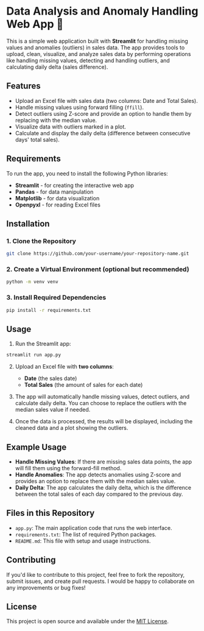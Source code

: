 # Data Analysis and Anomaly Handling Web App 🚀

This is a simple web application built with **Streamlit** for handling missing values and anomalies (outliers) in sales data. The app provides tools to upload, clean, visualize, and analyze sales data by performing operations like handling missing values, detecting and handling outliers, and calculating daily delta (sales difference).

## Features
- Upload an Excel file with sales data (two columns: Date and Total Sales).
- Handle missing values using forward filling (`ffill`).
- Detect outliers using Z-score and provide an option to handle them by replacing with the median value.
- Visualize data with outliers marked in a plot.
- Calculate and display the daily delta (difference between consecutive days' total sales).
  
## Requirements

To run the app, you need to install the following Python libraries:

- **Streamlit** - for creating the interactive web app
- **Pandas** - for data manipulation
- **Matplotlib** - for data visualization
- **Openpyxl** - for reading Excel files

## Installation

### 1. Clone the Repository

```bash
git clone https://github.com/your-username/your-repository-name.git
```

### 2. Create a Virtual Environment (optional but recommended)

```bash
python -m venv venv
```

### 3. Install Required Dependencies

```bash
pip install -r requirements.txt
```

## Usage

1. Run the Streamlit app:

```bash
streamlit run app.py
```

2. Upload an Excel file with **two columns**: 
   - **Date** (the sales date)
   - **Total Sales** (the amount of sales for each date)

3. The app will automatically handle missing values, detect outliers, and calculate daily delta. You can choose to replace the outliers with the median sales value if needed.

4. Once the data is processed, the results will be displayed, including the cleaned data and a plot showing the outliers.

## Example Usage

- **Handle Missing Values**: If there are missing sales data points, the app will fill them using the forward-fill method.
- **Handle Anomalies**: The app detects anomalies using Z-score and provides an option to replace them with the median sales value.
- **Daily Delta**: The app calculates the daily delta, which is the difference between the total sales of each day compared to the previous day.

## Files in this Repository

- `app.py`: The main application code that runs the web interface.
- `requirements.txt`: The list of required Python packages.
- `README.md`: This file with setup and usage instructions.

## Contributing

If you'd like to contribute to this project, feel free to fork the repository, submit issues, and create pull requests. I would be happy to collaborate on any improvements or bug fixes!

## License

This project is open source and available under the [MIT License](LICENSE).

